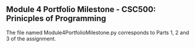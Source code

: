 ## Module 4 Portfolio Milestone - CSC500: Prinicples of Programming

The file named Module4PortfolioMilestone.py corresponds to Parts 1, 2 and 3 of the assignment. 
